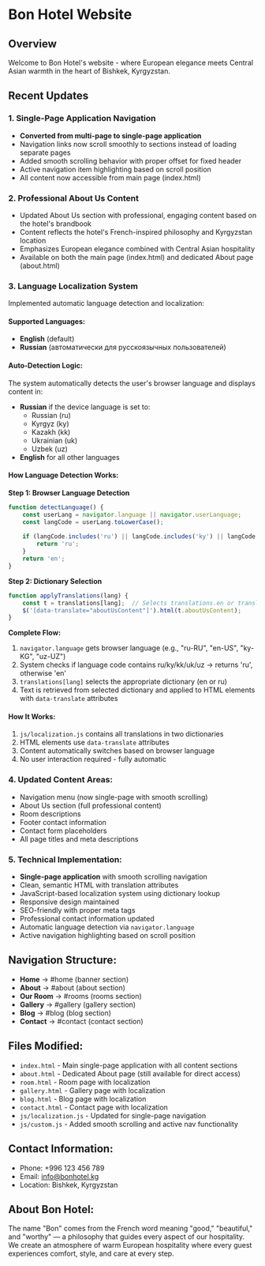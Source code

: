 # Bon Hotel Website

## Overview
Welcome to Bon Hotel's website - where European elegance meets Central Asian warmth in the heart of Bishkek, Kyrgyzstan.

## Recent Updates

### 1. Single-Page Application Navigation
- **Converted from multi-page to single-page application**
- Navigation links now scroll smoothly to sections instead of loading separate pages
- Added smooth scrolling behavior with proper offset for fixed header
- Active navigation item highlighting based on scroll position
- All content now accessible from main page (index.html)

### 2. Professional About Us Content
- Updated About Us section with professional, engaging content based on the hotel's brandbook
- Content reflects the hotel's French-inspired philosophy and Kyrgyzstan location
- Emphasizes European elegance combined with Central Asian hospitality
- Available on both the main page (index.html) and dedicated About page (about.html)

### 3. Language Localization System
Implemented automatic language detection and localization:

#### Supported Languages:
- **English** (default)
- **Russian** (автоматически для русскоязычных пользователей)

#### Auto-Detection Logic:
The system automatically detects the user's browser language and displays content in:
- **Russian** if the device language is set to:
  - Russian (ru)
  - Kyrgyz (ky) 
  - Kazakh (kk)
  - Ukrainian (uk)
  - Uzbek (uz)
- **English** for all other languages

#### How Language Detection Works:

**Step 1: Browser Language Detection**
```javascript
function detectLanguage() {
    const userLang = navigator.language || navigator.userLanguage;
    const langCode = userLang.toLowerCase();
    
    if (langCode.includes('ru') || langCode.includes('ky') || langCode.includes('kk') || langCode.includes('uk') || langCode.includes('uz')) {
        return 'ru';
    }
    return 'en';
}
```

**Step 2: Dictionary Selection**
```javascript
function applyTranslations(lang) {
    const t = translations[lang];  // Selects translations.en or translations.ru
    $('[data-translate="aboutUsContent"]').html(t.aboutUsContent);
}
```

**Complete Flow:**
1. `navigator.language` gets browser language (e.g., "ru-RU", "en-US", "ky-KG", "uz-UZ")
2. System checks if language code contains ru/ky/kk/uk/uz → returns 'ru', otherwise 'en'
3. `translations[lang]` selects the appropriate dictionary (en or ru)
4. Text is retrieved from selected dictionary and applied to HTML elements with `data-translate` attributes

#### How It Works:
1. `js/localization.js` contains all translations in two dictionaries
2. HTML elements use `data-translate` attributes
3. Content automatically switches based on browser language
4. No user interaction required - fully automatic

### 4. Updated Content Areas:
- Navigation menu (now single-page with smooth scrolling)
- About Us section (full professional content)
- Room descriptions
- Footer contact information
- Contact form placeholders
- All page titles and meta descriptions

### 5. Technical Implementation:
- **Single-page application** with smooth scrolling navigation
- Clean, semantic HTML with translation attributes
- JavaScript-based localization system using dictionary lookup
- Responsive design maintained
- SEO-friendly with proper meta tags
- Professional contact information updated
- Automatic language detection via `navigator.language`
- Active navigation highlighting based on scroll position

## Navigation Structure:
- **Home** → #home (banner section)
- **About** → #about (about section)
- **Our Room** → #rooms (rooms section)
- **Gallery** → #gallery (gallery section)
- **Blog** → #blog (blog section)
- **Contact** → #contact (contact section)

## Files Modified:
- `index.html` - Main single-page application with all content sections
- `about.html` - Dedicated About page (still available for direct access)
- `room.html` - Room page with localization
- `gallery.html` - Gallery page with localization
- `blog.html` - Blog page with localization  
- `contact.html` - Contact page with localization
- `js/localization.js` - Updated for single-page navigation
- `js/custom.js` - Added smooth scrolling and active nav functionality

## Contact Information:
- Phone: +996 123 456 789
- Email: info@bonhotel.kg
- Location: Bishkek, Kyrgyzstan

## About Bon Hotel:
The name "Bon" comes from the French word meaning "good," "beautiful," and "worthy" — a philosophy that guides every aspect of our hospitality. We create an atmosphere of warm European hospitality where every guest experiences comfort, style, and care at every step. 